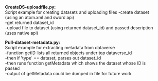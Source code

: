 <b>CreateDS-uploadfile.py:</b><br>
Script example for creating datasets and uploading files
-create dataset (using an atom.xml and sword api)<br>
-get returned dataset_id<br>
-upload file to dataset (using returned dataset_id) and passed description (uses native api)<br>
</p>

<p>
  <b>Pull-dataset-metadata.py:</b><br>
Script example for extracting metadata from dataverse<br>
-function getID lists all returned objects under top dataverse_id<br>
-then if 'type' == dataset, parses out dataset_id<br>
-then runs function getMetadata which shows the dataset whose ID is passed<br>
-output of getMetadata could be dumped in file for future work<br>
                                                                


